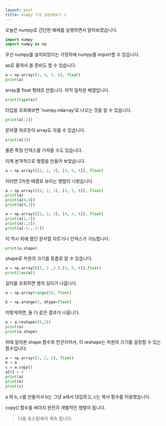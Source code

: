 ```yaml
---
layout: post
title: numpy 기초 실습해보기 1
---
```


오늘은 numpy로 간단한 예제를 실행하면서 알아보겠습니다.

```python
import numpy
import numpy as np 
```

우선 numpy를 설치되었다는 가정하에 numpy를 import할 수 있습니다.

as로 줄여서 쓸 준비도 할 수 있습니다.

```python
a = np.array([1, 4, 5, 8], float)
print(a)
```

array를 float 형태로 만듭니다.
아직 일차원 배열입니다.

```python
print(type(a))
```

타입을 조회해보면 'numpy.ndarray'로 나오는 것을 알 수 있습니다.

```python
print(a[:2])
```

문자열 자르듯이 array도 자를 수 있습니다.

```python
print(a[3])
```

물론 특정 인덱스를 가져올 수도 있습니다.

이제 본격적으로 행렬을 만들어 보았습니다.

```python
a = np.array([[1, 2, 3], [4, 5, 6]], float)
```

이러면 2차원 배열로 보이는 행렬이 나왔습니다.

```python
a = np.array([[1, 2, 3], [4, 5, 6]], float)
print(a)
print(a[0,0])
print(a[0,1])

a = np.array([[1, 2, 3], [4, 5, 6]], float)
print(a[1,:])
print(a[:,2])
print(a[-1:,-2:])
```

이 역시 위에 했던 문자열 자르기나 인덱스가 가능합니다.

```python
print(a.shape)
```

shape로 차원의 크기를 튜플로 알 수 있습니다.

```python
a = np.array([[1, 2 ,3 ],[4, 5, 6]],float)
print(len(a))
```

길이를 조회하면 행의 길이가 나옵니다.

```python
a = np.array(range(5), float)
```

```python
b = np.arange(5, dtype=float)
```

이렇게하면, 둘 다 같은 결과가 나옵니다.

```python
a = a.reshape((5,2))
print(a)
print(a.shape)
```

위에 알아본 shape 함수와 연관지어서, 이 reshape는 차원의 크기를 설정할 수 있는 함수입니다.

```python
a = np.array([1, 2, 3], float)
b = a
c = a.copy()
a[0] = 0
print(a)
print(b)
print(c)
```

a 와 b, c를 만들어서 b는 그냥 a에서 대입하고, c는 복사 함수를 이용했습니다.

copy() 함수를 써야지 완전히 개별적인 행렬이 됩니다.

> 다음 포스팅에서 계속 됩니다.